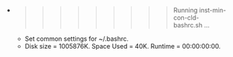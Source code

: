 * >>>>>>>>> Running inst-min-con-cld-bashrc.sh ...
  * Set common settings for ~/.bashrc.
  * Disk size = 1005876K. Space Used = 40K. Runtime = 00:00:00:00.
